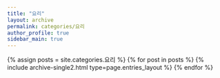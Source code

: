 ```yaml
---
title: "요리"
layout: archive
permalink: categories/요리
author_profile: true
sidebar_main: true
---
```


{% assign posts = site.categories.요리 %}
{% for post in posts %} {% include archive-single2.html type=page.entries_layout %} {% endfor %}